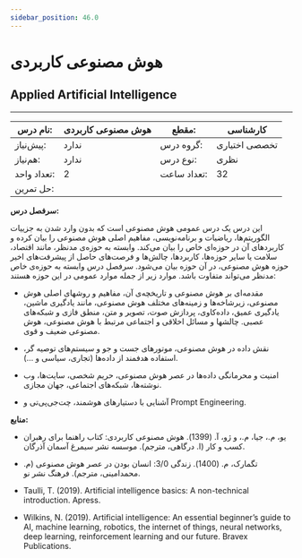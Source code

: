```yaml
---
sidebar_position: 46.0
---
```

# هوش مصنوعی کاربردی
## Applied Artificial Intelligence
_______________________________________________________________________________
| نام درس:    | هوش مصنوعی کاربردی | مقطع:       | کارشناسی      |
| ----------- | ------------------ | ----------- | ------------- |
| پیش‌نیاز:   | ندارد              | گروه درس:   | تخصصی اختیاری |
| هم‌نیاز:    | ندارد              | نوع درس:    | نظری          |
| تعداد واحد: | 2                  | تعداد ساعت: | 32            |
| حل تمرین:   |                    |             |               |

**سرفصل درس:**

این درس یک درس عمومی هوش مصنوعی است که بدون وارد شدن به جزییات الگوریتم‌ها، ریاضیات و برنامه‌نویسی، مفاهیم اصلی هوش مصنوعی را بیان کرده و کاربردهای آن در حوزه‌ای خاص را بیان می‌کند. وابسته به حوزه‌ی مدنظر، مانند اقتصاد، سلامت یا سایر حوزه‌ها، کاربردها، چالش‌ها و فرصت‌های حاصل از پیشرفت‌های اخیر حوزه هوش مصنوعی، در آن حوزه بیان می‌شود. سرفصل درس وابسته به حوزه‌ی خاص مدنظر می‌تواند متفاوت باشد. موارد زیر از جمله موارد عمومی در این حوزه هستند:

- مقدمه‌ای بر هوش مصنوعی و تاریخچه‌ی آن، مفاهیم و روشهای اصلی هوش مصنوعی،‌  زیرشاخه‌ها و زمینه‌های مختلف هوش مصنوعی، مانند یادگیری ماشین، یادگیری عمیق، داده‌کاوی، پردازش صوت، تصویر و متن، منطق فازی و شبکه‌های عصبی. چالشها و مسائل اخلاقی و اجتماعی مرتبط با هوش مصنوعی، هوش مصنوعی ضعیف و قوی.

- نقش داده در هوش مصنوعی، موتورهای جست و جو و سیستم‌های توصیه گر، استفاده هدفمند از داده‌ها (تجاری، سیاسی و …).

- امنیت و محرمانگی داده‌ها در عصر هوش مصنوعی،‌ حریم شخصی، سایت‌ها، وب نوشته‌ها، شبکه‌های اجتماعی، جهان مجازی.

- آشنایی با دستیارهای هوشمند،  چت‌جی‌پی‌تی و Prompt Engineering.

**منابع:**

-	یو، م.، جیا، م.، و ژو، آ. (1399). هوش مصنوعی کاربردی: کتاب راهنما برای رهبران کسب و کار (ا. درگاهی، مترجم). موسسه نشر سیمرغ آسمان آذرگان.

-	تگمارک، م. (1400). زندگی 3/0: انسان بودن در عصر هوش مصنوعی (م. محمدامینی، مترجم). فرهنگ نشر نو. 

- Taulli, T. (2019). Artificial intelligence basics: A non-technical introduction. Apress. 

- Wilkins, N. (2019). Artificial intelligence: An essential beginner’s guide to AI, machine learning, robotics, the internet of things, neural networks, deep learning, reinforcement learning and our future. Bravex Publications.

